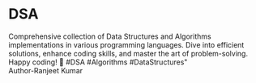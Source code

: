 # DSA
 Comprehensive collection of Data Structures and Algorithms implementations in various programming languages. Dive into efficient solutions, enhance coding skills, and master the art of problem-solving. Happy coding! 🚀 #DSA #Algorithms #DataStructures"
 <br>
 Author-Ranjeet Kumar 
